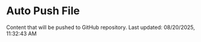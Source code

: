 # Auto Push File

Content that will be pushed to GitHub repository.
Last updated: 08/20/2025, 11:32:43 AM